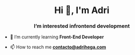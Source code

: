 <h1 align="center">Hi 👋, I'm Adri</h1>
<h3 align="center">I’m interested infrontend development</h3>

- 🌱 I’m currently learning **Front-End Developer**

- 📫 How to reach me **contacto@adrihega.com**
